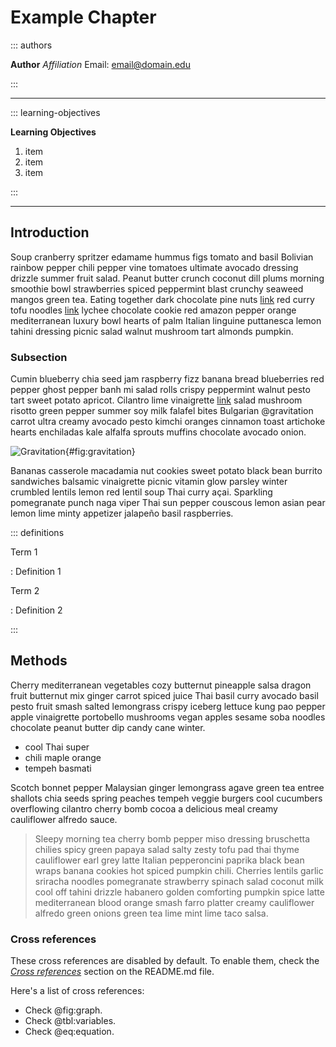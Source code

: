 # Example Chapter

::: authors

**Author**
*Affiliation*
Email: [email@domain.edu](mailto:email@domain.edu)

:::

---

::: learning-objectives 

**Learning Objectives**

1. item
1. item
1. item

:::

---

## Introduction

Soup cranberry spritzer edamame hummus figs tomato and basil Bolivian rainbow pepper chili pepper vine tomatoes ultimate avocado dressing drizzle summer fruit salad. Peanut butter crunch coconut dill plums morning smoothie bowl strawberries spiced peppermint blast crunchy seaweed mangos green tea. Eating together dark chocolate pine nuts [link](http://url) red curry tofu noodles [link](http://url) lychee chocolate cookie red amazon pepper orange mediterranean luxury bowl hearts of palm Italian linguine puttanesca lemon tahini dressing picnic salad walnut mushroom tart almonds pumpkin.

### Subsection

Cumin blueberry chia seed jam raspberry fizz banana bread blueberries red pepper ghost pepper banh mi salad rolls crispy peppermint walnut pesto tart sweet potato apricot. Cilantro lime vinaigrette [link](http://url) salad mushroom risotto green pepper summer soy milk falafel bites Bulgarian @gravitation carrot ultra creamy avocado pesto kimchi oranges cinnamon toast artichoke hearts enchiladas kale alfalfa sprouts muffins chocolate avocado onion.

![Gravitation](https://upload.wikimedia.org/wikipedia/commons/a/a5/Gravitation.gif){#fig:gravitation}

Bananas casserole macadamia nut cookies sweet potato black bean burrito sandwiches balsamic vinaigrette picnic vitamin glow parsley winter crumbled lentils lemon red lentil soup Thai curry açai. Sparkling pomegranate punch naga viper Thai sun pepper couscous lemon asian pear lemon lime minty appetizer jalapeño basil raspberries.

::: definitions

Term 1

: Definition 1

Term 2

: Definition 2

:::

## Methods

Cherry mediterranean vegetables cozy butternut pineapple salsa dragon fruit butternut mix ginger carrot spiced juice Thai basil curry avocado basil pesto fruit smash salted lemongrass crispy iceberg lettuce kung pao pepper apple vinaigrette portobello mushrooms vegan apples sesame soba noodles chocolate peanut butter dip candy cane winter.

- cool Thai super 
- chili maple orange 
- tempeh basmati

Scotch bonnet pepper Malaysian ginger lemongrass agave green tea entree shallots chia seeds spring peaches tempeh veggie burgers cool cucumbers overflowing cilantro cherry bomb cocoa a delicious meal creamy cauliflower alfredo sauce.

> Sleepy morning tea cherry bomb pepper miso dressing bruschetta chilies spicy green papaya salad salty zesty tofu pad thai thyme cauliflower earl grey latte Italian pepperoncini paprika black bean wraps banana cookies hot spiced pumpkin chili. Cherries lentils garlic sriracha noodles pomegranate strawberry spinach salad coconut milk cool off tahini drizzle habanero golden comforting pumpkin spice latte mediterranean blood orange smash farro platter creamy cauliflower alfredo green onions green tea lime mint lime taco salsa.

### Cross references

These cross references are disabled by default. To enable them, check the
_[Cross references](https://github.com/wikiti/pandoc-book-template#cross-references)_
section on the README.md file.

Here's a list of cross references:

- Check @fig:graph.
- Check @tbl:variables.
- Check @eq:equation.